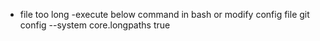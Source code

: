 - file too long -execute below command in bash or modify config file
git config --system core.longpaths true
